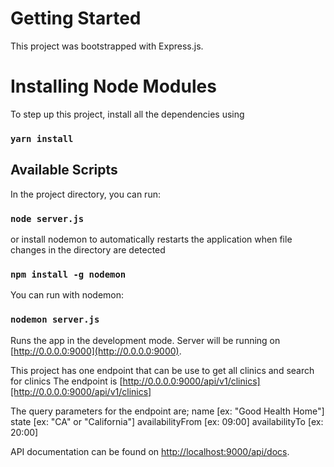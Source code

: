 # Getting Started

This project was bootstrapped with Express.js.

# Installing Node Modules

To step up this project, install all the dependencies using

### `yarn install`

## Available Scripts

In the project directory, you can run:

### `node server.js`

or install nodemon to automatically restarts the application 
when file changes in the directory are detected

### `npm install -g nodemon`

You can run with nodemon:

### `nodemon server.js`

Runs the app in the development mode.
Server will be running on [http://0.0.0.0:9000](http://0.0.0.0:9000).

This project has one endpoint that can be use to get all clinics and search for clinics
The endpoint is [http://0.0.0.0:9000/api/v1/clinics][http://0.0.0.0:9000/api/v1/clinics]

The query parameters for the endpoint are;
name [ex: "Good Health Home"]
state [ex: "CA" or "California"]
availabilityFrom [ex: 09:00]
availabilityTo [ex: 20:00]

API documentation can be found on 
[http://localhost:9000/api/docs](http://localhost:9000/api/docs).

